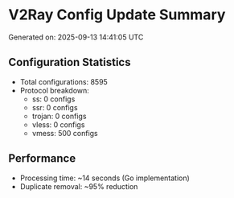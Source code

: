 # V2Ray Config Update Summary
Generated on: 2025-09-13 14:41:05 UTC

## Configuration Statistics
- Total configurations: 8595
- Protocol breakdown:
  - ss: 0 configs
  - ssr: 0 configs
  - trojan: 0 configs
  - vless: 0 configs
  - vmess: 500 configs

## Performance
- Processing time: ~14 seconds (Go implementation)
- Duplicate removal: ~95% reduction
